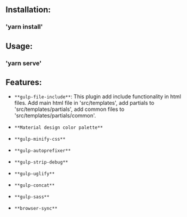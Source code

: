 ## Installation:

### 'yarn install'


## Usage:

### 'yarn serve'

## Features:

* `**gulp-file-include**`: This plugin add include functionality in html files. Add main html file in 'src/templates', add partials to 'src/templates/partials', add common files to 'src/templates/partials/common'.

* `**Material design color palette**`

* `**gulp-minify-css**`

* `**gulp-autoprefixer**`

* `**gulp-strip-debug**`

* `**gulp-uglify**`

* `**gulp-concat**`

* `**gulp-sass**`

* `**browser-sync**`